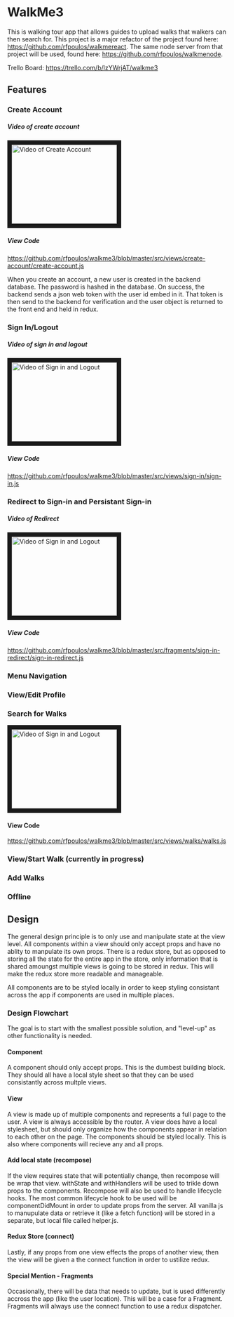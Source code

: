 # WalkMe3
This is walking tour app that allows guides to upload walks that walkers can then search for.  This project is a major refactor of the project found here: https://github.com/rfpoulos/walkmereact.  The same node server from that project will be used, found here: https://github.com/rfpoulos/walkmenode.

Trello Board: https://trello.com/b/lzYWrjAT/walkme3
## Features
### Create Account
##### Video of create account
<a href="http://www.youtube.com/watch?feature=player_embedded&v=YglOIbIk_II
" target="_blank"><img src="http://img.youtube.com/vi/YglOIbIk_II/0.jpg" 
alt="Video of Create Account" width="240" height="180" border="10" /></a>
##### View Code
https://github.com/rfpoulos/walkme3/blob/master/src/views/create-account/create-account.js

When you create an account, a new user is created in the backend database.  The password is hashed in the database.  On success, the backend sends a json web token with the user id embed in it.  That token is then send to the backend for verification and the user object is returned to the front end and held in redux.

### Sign In/Logout
##### Video of sign in and logout
<a href="http://www.youtube.com/watch?feature=player_embedded&v=T4eL4MyTGp0
" target="_blank"><img src="http://img.youtube.com/vi/T4eL4MyTGp0/0.jpg" 
alt="Video of Sign in and Logout" width="240" height="180" border="10" /></a>
##### View Code
https://github.com/rfpoulos/walkme3/blob/master/src/views/sign-in/sign-in.js

### Redirect to Sign-in and Persistant Sign-in
##### Video of Redirect
<a href="http://www.youtube.com/watch?feature=player_embedded&v=AKYyk7SnaHI
" target="_blank"><img src="http://img.youtube.com/vi/AKYyk7SnaHI/0.jpg" 
alt="Video of Sign in and Logout" width="240" height="180" border="10" /></a>
##### View Code
https://github.com/rfpoulos/walkme3/blob/master/src/fragments/sign-in-redirect/sign-in-redirect.js

### Menu Navigation

### View/Edit Profile

### Search for Walks
<a href="http://www.youtube.com/watch?feature=player_embedded&v=MbvZAwwe23g
" target="_blank"><img src="http://img.youtube.com/vi/MbvZAwwe23g/0.jpg" 
alt="Video of Sign in and Logout" width="240" height="180" border="10" /></a>
#### View Code
https://github.com/rfpoulos/walkme3/blob/master/src/views/walks/walks.js

### View/Start Walk (currently in progress)

### Add Walks

### Offline

## Design 
The general design principle is to only use and manipulate state at the view level. All components within a view should only accept props and have no ablity to manpulate its own props.  There is a redux store, but as opposed to storing all the state for the entire app in the store, only information that is shared amoungst multiple views is going to be stored in redux. This will make the redux store more readable and manageable.

All components are to be styled locally in order to keep styling consistant across the app if components are used in multiple places.

### Design Flowchart
The goal is to start with the smallest possible solution, and "level-up" as other functionality is needed.

#### Component
A component should only accept props.  This is the dumbest building block.  They should all have a local style sheet so that they can be used consistantly across multple views.
#### View
A view is made up of multiple components and represents a full page to the user.  A view is always accessible by the router.  A view does have a local stylesheet, but should only organize how the components appear in relation to each other on the page. The components should be styled locally.  This is also where components will recieve any and all props.
#### Add local state (recompose)
If the view requires state that will potentially change, then recompose will be wrap that view.  withState and withHandlers will be used to trikle down props to the components.  Recompose will also be used to handle lifecycle hooks.  The most common lifecycle hook to be used will be componentDidMount in order to update props from the server.  All vanilla js to manupulate data or retrieve it (like a fetch function) will be stored in a separate, but local file called helper.js.
#### Redux Store (connect)
Lastly, if any props from one view effects the props of another view, then the view will be given a the connect function in order to ustilize redux.

#### Special Mention - Fragments
Occasionally, there will be data that needs to update, but is used differently accross the app (like the user location).  This will be a case for a Fragment.  Fragments will always use the connect function to use a redux dispatcher.

